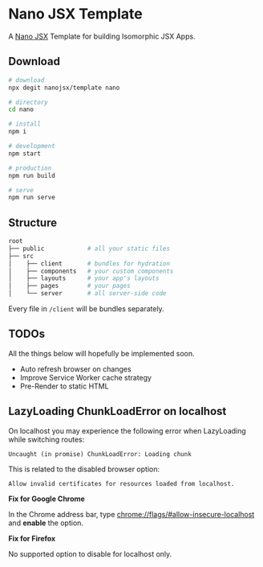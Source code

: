 # Nano JSX Template

A [Nano JSX](https://nanojsx.github.io/) Template for building Isomorphic JSX Apps.

## Download

```bash
# download
npx degit nanojsx/template nano

# directory
cd nano

# install
npm i

# development
npm start

# production
npm run build

# serve
npm run serve
```

## Structure

```bash
root
├── public            # all your static files
├── src
│    ├── client       # bundles for hydration
│    ├── components   # your custom components
│    ├── layouts      # your app's layouts
│    ├── pages        # your pages
│    └── server       # all server-side code
```

Every file in `/client` will be bundles separately.

## TODOs

All the things below will hopefully be implemented soon.

- Auto refresh browser on changes
- Improve Service Worker cache strategy
- Pre-Render to static HTML

## LazyLoading ChunkLoadError on localhost

On localhost you may experience the following error when LazyLoading while switching routes:

```
Uncaught (in promise) ChunkLoadError: Loading chunk
```

This is related to the disabled browser option:
```
Allow invalid certificates for resources loaded from localhost.
```

**Fix for Google Chrome**

In the Chrome address bar, type [chrome://flags/#allow-insecure-localhost](chrome://flags/#allow-insecure-localhost) and **enable** the option.

**Fix for Firefox**

No supported option to disable for localhost only.

